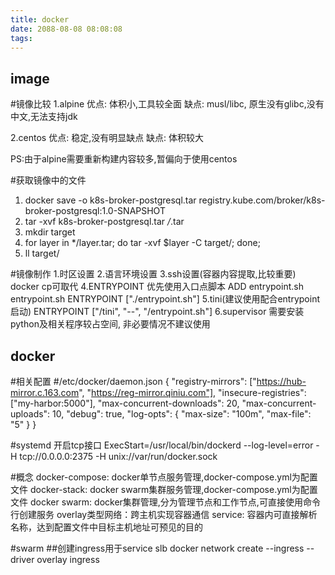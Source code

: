 ```yaml
---
title: docker
date: 2088-08-08 08:08:08
tags:
---
```


## image
#镜像比较
1.alpine
优点: 体积小,工具较全面
缺点: musl/libc, 原生没有glibc,没有中文,无法支持jdk

2.centos
优点: 稳定,没有明显缺点
缺点: 体积较大

PS:由于alpine需要重新构建内容较多,暂偏向于使用centos

#获取镜像中的文件
1. docker save -o k8s-broker-postgresql.tar registry.kube.com/broker/k8s-broker-postgresql:1.0-SNAPSHOT
2. tar -xvf k8s-broker-postgresql.tar */*.tar
3. mkdir target
4. for layer in */layer.tar; do tar -xvf $layer -C target/; done;
5. ll target/



#镜像制作
1.时区设置
2.语言环境设置
3.ssh设置(容器内容提取,比较重要) docker cp可取代
4.ENTRYPOINT 优先使用入口点脚本
ADD entrypoint.sh entrypoint.sh
ENTRYPOINT ["./entrypoint.sh"]
5.tini(建议使用配合entrypoint启动)
ENTRYPOINT ["/tini", "--", "/entrypoint.sh"]
6.supervisor  需要安装python及相关程序较占空间, 非必要情况不建议使用

## docker

#相关配置
#/etc/docker/daemon.json
{
    "registry-mirrors": ["https://hub-mirror.c.163.com", "https://reg-mirror.qiniu.com"],
    "insecure-registries": ["my-harbor:5000"],
    "max-concurrent-downloads": 20,
    "max-concurrent-uploads": 10,
    "debug": true,
    "log-opts": {
      "max-size": "100m",
      "max-file": "5"
    }
}


#systemd 开启tcp接口
ExecStart=/usr/local/bin/dockerd --log-level=error -H tcp://0.0.0.0:2375 -H unix://var/run/docker.sock


#概念
docker-compose: docker单节点服务管理,docker-compose.yml为配置文件
docker-stack: docker swarm集群服务管理,docker-compose.yml为配置文件
docker swarm: docker集群管理,分为管理节点和工作节点,可直接使用命令行创建服务
overlay类型网络：跨主机实现容器通信
service: 容器内可直接解析名称，达到配置文件中目标主机地址可预见的目的


#swarm
##创建ingress用于service slb
docker network create --ingress --driver overlay ingress
